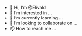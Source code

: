 - 👋 Hi, I’m @Elivald
- 👀 I’m interested in ...
- 🌱 I’m currently learning ...
- 💞️ I’m looking to collaborate on ...
- 📫 How to reach me ...

<!---
Elivald/Elivald is a ✨ special ✨ repository because its `README.md` (this file) appears on your GitHub profile.
You can click the Preview link to take a look at your changes.
--->
